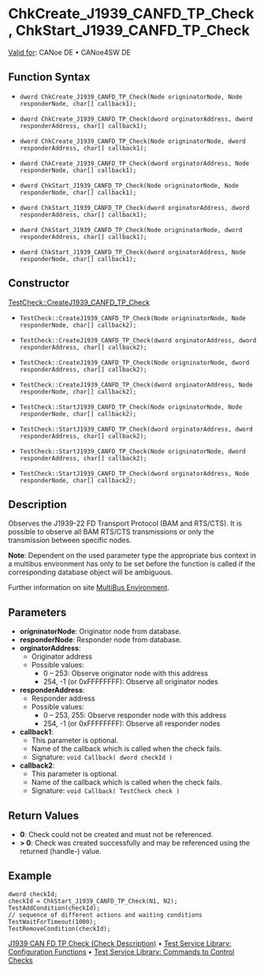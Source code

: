 # ChkCreate_J1939_CANFD_TP_Check, ChkStart_J1939_CANFD_TP_Check

[Valid for](../../../Shared/FeatureAvailability.md): CANoe DE • CANoe4SW DE

## Function Syntax

- `dword ChkCreate_J1939_CANFD_TP_Check(Node origninatorNode, Node responderNode, char[] callback1);`
- `dword ChkCreate_J1939_CANFD_TP_Check(dword orginatorAddress, dword responderAddress, char[] callback1);`
- `dword ChkCreate_J1939_CANFD_TP_Check(Node origninatorNode, dword responderAddress, char[] callback1);`
- `dword ChkCreate_J1939_CANFD_TP_Check(dword orginatorAddress, Node responderNode, char[] callback1);`

- `dword ChkStart_J1939_CANFD_TP_Check(Node origninatorNode, Node responderNode, char[] callback1);`
- `dword ChkStart_J1939_CANFD_TP_Check(dword orginatorAddress, dword responderAddress, char[] callback1);`
- `dword ChkStart_J1939_CANFD_TP_Check(Node origninatorNode, dword responderAddress, char[] callback1);`
- `dword ChkStart_J1939_CANFD_TP_Check(dword orginatorAddress, Node responderNode, char[] callback1);`

## Constructor

[TestCheck::CreateJ1939_CANFD_TP_Check](../../../Shared/CAPL/General/ClassesAndObjects.md)

- `TestCheck::CreateJ1939_CANFD_TP_Check(Node origninatorNode, Node responderNode, char[] callback2);`
- `TestCheck::CreateJ1939_CANFD_TP_Check(dword orginatorAddress, dword responderAddress, char[] callback2);`
- `TestCheck::CreateJ1939_CANFD_TP_Check(Node origninatorNode, dword responderAddress, char[] callback2);`
- `TestCheck::CreateJ1939_CANFD_TP_Check(dword orginatorAddress, Node responderNode, char[] callback2);`

- `TestCheck::StartJ1939_CANFD_TP_Check(Node origninatorNode, Node responderNode, char[] callback2);`
- `TestCheck::StartJ1939_CANFD_TP_Check(dword orginatorAddress, dword responderAddress, char[] callback2);`
- `TestCheck::StartJ1939_CANFD_TP_Check(Node origninatorNode, dword responderAddress, char[] callback2);`
- `TestCheck::StartJ1939_CANFD_TP_Check(dword orginatorAddress, Node responderNode, char[] callback2);`

## Description

Observes the J1939-22 FD Transport Protocol (BAM and RTS/CTS). It is possible to observe all BAM RTS/CTS transmissions or only the transmission between specific nodes.

**Note**: Dependent on the used parameter type the appropriate bus context in a multibus environment has only to be set before the function is called if the corresponding database object will be ambiguous.

Further information on site [MultiBus Environment](../../../Shared/CAPL/General/TestMultiBusEnvironment.md).

## Parameters

- **origninatorNode**: Originator node from database.
- **responderNode**: Responder node from database.
- **orginatorAddress**:
  - Originator address
  - Possible values:
    - 0 – 253: Observe originator node with this address
    - 254, -1 (or 0xFFFFFFFF): Observe all originator nodes
- **responderAddress**:
  - Responder address
  - Possible values:
    - 0 – 253, 255: Observe responder node with this address
    - 254, -1 (or 0xFFFFFFFF): Observe all responder nodes
- **callback1**:
  - This parameter is optional.
  - Name of the callback which is called when the check fails.
  - Signature: `void Callback( dword checkId )`
- **callback2**:
  - This parameter is optional.
  - Name of the callback which is called when the check fails.
  - Signature: `void Callback( TestCheck check )`

## Return Values

- **0**: Check could not be created and must not be referenced.
- **\> 0**: Check was created successfully and may be referenced using the returned (handle-) value.

## Example

```plaintext
dword checkId;
checkId = ChkStart_J1939_CANFD_TP_Check(N1, N2);
TestAddCondition(checkId);
// sequence of different actions and waiting conditions
TestWaitForTimeout(1000);
TestRemoveCondition(checkId);
```

[J1939 CAN FD TP Check (Check Description)](../../../TestCommands/CheckDescriptions/CDJ1939CANFDtpCheck.md) • [Test Service Library: Configuration Functions](../CAPLfunctionsTSLConfigurationFunctions.md) • [Test Service Library: Commands to Control Checks](../CAPLfunctionsTSLCheckControlCommands.md)
